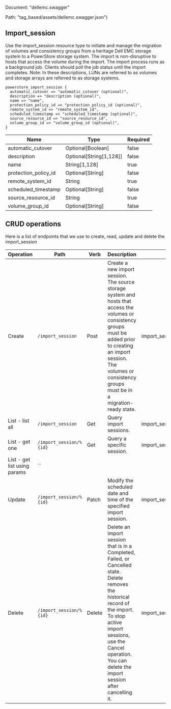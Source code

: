 Document: "dellemc.swagger"


Path: "tag_based/assets/dellemc.swagger.json")

## Import_session

Use the import_session resource type to initiate and manage the migration of volumes and consistency groups from a heritage Dell EMC storage system to a PowerStore storage system. The import is non-disruptive to hosts that access the volume during the import. The import process runs as a background job. Clients should poll the job status until the import completes.   Note: In these descriptions, LUNs are referred to as volumes and storage arrays are referred to as storage systems.

```puppet
powerstore_import_session {
  automatic_cutover => "automatic_cutover (optional)",
  description => "description (optional)",
  name => "name",
  protection_policy_id => "protection_policy_id (optional)",
  remote_system_id => "remote_system_id",
  scheduled_timestamp => "scheduled_timestamp (optional)",
  source_resource_id => "source_resource_id",
  volume_group_id => "volume_group_id (optional)",
}
```

| Name        | Type           | Required       |
| ------------- | ------------- | ------------- |
|automatic_cutover | Optional[Boolean] | false |
|description | Optional[String[1,128]] | false |
|name | String[1,128] | true |
|protection_policy_id | Optional[String] | false |
|remote_system_id | String | true |
|scheduled_timestamp | Optional[String] | false |
|source_resource_id | String | true |
|volume_group_id | Optional[String] | false |



## CRUD operations

Here is a list of endpoints that we use to create, read, update and delete the import_session

| Operation | Path | Verb | Description | OperationID |
| ------------- | ------------- | ------------- | ------------- | ------------- |
|Create|`/import_session`|Post|Create a new import session. The source storage system and hosts that access the volumes or consistency groups must be added prior to creating an import session. The volumes or consistency groups must be in a migration-ready state.|import_session_create|
|List - list all|`/import_session`|Get|Query import sessions.|import_session_collection_query|
|List - get one|`/import_session/%{id}`|Get|Query a specific session.|import_session_instance_query|
|List - get list using params|``||||
|Update|`/import_session/%{id}`|Patch|Modify the scheduled date and time of the specified import session.|import_session_modify|
|Delete|`/import_session/%{id}`|Delete|Delete an import session that is in a Completed, Failed, or Cancelled state. Delete removes the historical record of the import. To stop active import sessions, use the Cancel operation. You can delete the import session after cancelling it.|import_session_delete|
